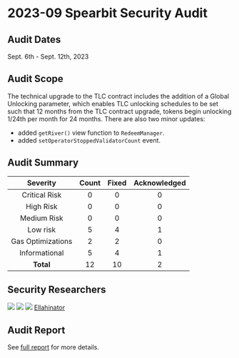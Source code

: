 # 2023-09 Spearbit Security Audit

## Audit Dates

Sept. 6th - Sept. 12th, 2023

## Audit Scope

The technical upgrade to the TLC contract includes the addition of a Global Unlocking parameter, which enables TLC unlocking schedules to be set such that 12 months from the TLC contract upgrade, tokens begin unlocking 1/24th per month for 24 months.
There are also two minor updates:
- added `getRiver()` view function to `RedeemManager`.
- added `setOperatorStoppedValidatorCount` event. 

## Audit Summary

|    **Severity**   | **Count** | **Fixed** | **Acknowledged** |
|:-----------------:|:---------:|:---------:|:----------------:|
|   Critical Risk   |     0     |     0     |         0        |
|     High Risk     |     0     |     0     |         0        |
|    Medium Risk    |     0     |     0     |         0        |
|      Low risk     |     5     |     4     |         1        |
| Gas Optimizations |     2     |     2     |         0        |
|   Informational   |     5     |     4     |         1        |
|     **Total**     |     12    |     10     |         2        |

## Security Researchers

[![](https://github.com/optimumsec.png?size=50)](https://github.com/optimumsec) [![](https://github.com/Saw-mon-and-Natalie.png?size=50)](https://github.com/Saw-mon-and-Natalie) [![](https://github.com/xiaoming9090.png?size=50)](https://github.com/xiaoming9090) [Ellahinator](https://github.com/Ellahinator)

## Audit Report

See [full report](https://github.com/spearbit/portfolio/blob/master/pdfs/LiquidCollectivePR-Spearbit-Security-Review-Sept.pdf) for more details.
